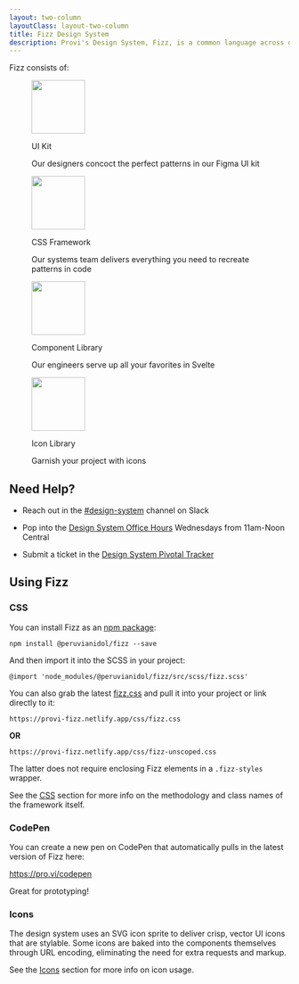 ```yaml
---
layout: two-column
layoutClass: layout-two-column
title: Fizz Design System
description: Provi's Design System, Fizz, is a common language across design, engineering and product that describes how we create digital products at Provi.
---
```


<p class="fizz-stack-24 fizz-heading-3">Fizz consists of:</p>
<div class="feature-grid fizz-stack-32">
  <figure>
    <img width="96" src="/assets/icons/bartender.svg" alt="" class="fizz-stack-8 fizz-margin-auto">
    <figcaption>
      <p class="fizz-heading-4">UI Kit</p>
      <p>Our designers concoct the perfect patterns in our Figma UI kit</p>
    </figcaption>
  </figure>

  <figure>
    <img width="96" src="/assets/icons/tools.svg" alt="" class="fizz-stack-8 fizz-margin-auto">
    <figcaption>
      <p class="fizz-heading-4">CSS Framework</p>
      <p>Our systems team delivers everything you need to recreate patterns in code</p>
    </figcaption>
  </figure>

  <figure>
    <img width="96" src="/assets/icons/drinks.svg" alt="" class="fizz-stack-8 fizz-margin-auto">
    <figcaption>
      <p class="fizz-heading-4">Component Library</p>
      <p>Our engineers serve up all your favorites in Svelte</p>
    </figcaption>
  </figure>

  <figure>
    <img width="96" src="/assets/icons/splash.svg" alt="" class="fizz-stack-8 fizz-margin-auto">
    <figcaption>
      <p class="fizz-heading-4">Icon Library</p>
      <p>Garnish your project with icons</p>
    </figcaption>
  </figure>

</div>

<h2 class="fizz-heading-2">Need Help?</h2>

* Reach out in the <a href="https://teamprovi.slack.com/archives/C0186R5RHR7">#design-system</a> channel on Slack

* Pop into the <a href="https://meet.google.com/xnq-zwxf-zxy">Design System Office Hours</a> Wednesdays from 11am-Noon Central

* Submit a ticket in the <a href="https://pro.vi/fizztracker">Design System Pivotal Tracker</a>

<h2 class="fizz-heading-2">Using Fizz</h2>

<h3 class="fizz-heading-3">CSS</h3>

You can install Fizz as an [npm package](https://www.npmjs.com/package/@peruvianidol/fizz):

```text
npm install @peruvianidol/fizz --save
```

And then import it into the SCSS in your project:

```text
@import 'node_modules/@peruvianidol/fizz/src/scss/fizz.scss'
```

You can also grab the latest <a href="/css/fizz.css" download>fizz.css</a> and pull it into your project or link directly to it:

```
https://provi-fizz.netlify.app/css/fizz.css
```

**OR**

```
https://provi-fizz.netlify.app/css/fizz-unscoped.css
```

The latter does not require enclosing Fizz elements in a `.fizz-styles` wrapper.

See the <a href="/css/">CSS</a> section for more info on the methodology and class names of the framework itself.

<h3 class="fizz-heading-3">CodePen</h3>

You can create a new pen on CodePen that automatically pulls in the latest version of Fizz here:

<a href="https://pro.vi/codepen">https://pro.vi/codepen</a>

Great for prototyping!

<h3 class="fizz-heading-3">Icons</h3>

The design system uses an SVG icon sprite to deliver crisp, vector UI icons that are stylable. Some icons are baked into the components themselves through URL encoding, eliminating the need for extra requests and markup.

See the <a href="/icons/">Icons</a> section for more info on icon usage.
